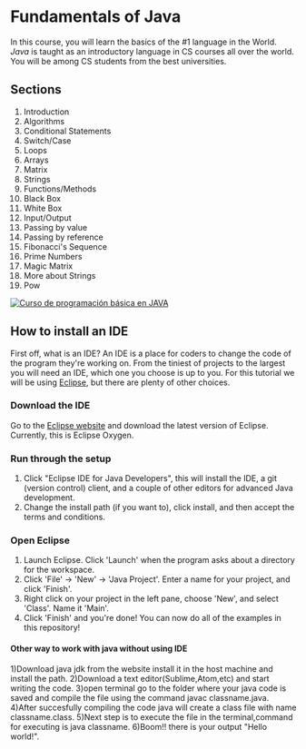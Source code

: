 # Fundamentals of Java
In this course, you will learn the basics of the #1 language in the World. *Java* is taught as an introductory language in CS courses all over the world. You will be among CS students from the best universities.

## Sections
1. Introduction
2. Algorithms
3. Conditional Statements
4. Switch/Case
5. Loops
6. Arrays
7. Matrix
8. Strings
10. Functions/Methods
11. Black Box
12. White Box
13. Input/Output
14. Passing by value
15. Passing by reference
16. Fibonacci's Sequence
17. Prime Numbers
18. Magic Matrix
19. More about Strings
20. Pow

[![Curso de programación básica en JAVA](https://img.youtube.com/vi/Ztr7_sNmSQI/0.jpg)](https://www.youtube.com/watch?v=Ztr7_sNmSQI&list=PLQ1ShaTNqthL1w5LSw5l7CbjCu5xiKQsA)

## How to install an IDE
First off, what is an IDE? An IDE is a place for coders to change the code of the program they're
working on. From the tiniest of projects to the largest you will need an IDE, which one you choose is up to you. For this tutorial we will be using [Eclipse](https://www.eclipse.org), but there are plenty of other choices.

### Download the IDE
Go to the [Eclipse website](https://www.eclipse.org/downloads/) and download the latest version of Eclipse. Currently, this is Eclipse Oxygen.

### Run through the setup
1) Click "Eclipse IDE for Java Developers", this will install the IDE, a git (version control) client, and a couple of other editors for advanced Java development.
2) Change the install path (if you want to), click install, and then accept the terms and conditions.

### Open Eclipse
1) Launch Eclipse. Click 'Launch' when the program asks about a directory for the workspace.
2) Click 'File' -> 'New' -> 'Java Project'. Enter a name for your project, and click 'Finish'.
3) Right click on your project in the left pane, choose 'New', and select 'Class'. Name it 'Main'.
4) Click 'Finish' and you're done! You can now do all of the examples in this repository!

#### Other way to work with java without using IDE

1)Download java jdk from the website install it in the host machine and install the path.
2)Download a text editor(Sublime,Atom,etc) and start writing the code.
3)open terminal go to the folder where your java code is saved and compile the file using the command javac classname.java.
4)After succesfully compiling the code java will create a class file with name classname.class.
5)Next step is to execute the file in the terminal,command for executing is java classname.
6)Boom!! there is your output "Hello world!".
